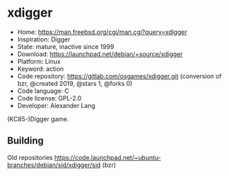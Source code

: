 # xdigger

- Home: https://man.freebsd.org/cgi/man.cgi?query=xdigger
- Inspiration: Digger
- State: mature, inactive since 1999
- Download: https://launchpad.net/debian/+source/xdigger
- Platform: Linux
- Keyword: action
- Code repository: https://gitlab.com/osgames/xdigger.git (conversion of bzr, @created 2019, @stars 1, @forks 0)
- Code language: C
- Code license: GPL-2.0
- Developer: Alexander Lang

(KC85-)Digger game.

## Building

Old repositories https://code.launchpad.net/~ubuntu-branches/debian/sid/xdigger/sid (bzr)